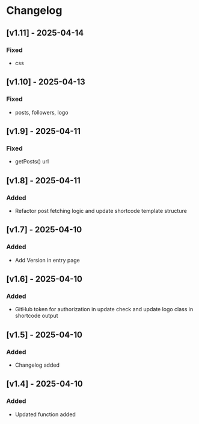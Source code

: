 # Changelog

## [v1.11] - 2025-04-14

### Fixed

- css

## [v1.10] - 2025-04-13

### Fixed

- posts, followers, logo

## [v1.9] - 2025-04-11

### Fixed

- getPosts() url

## [v1.8] - 2025-04-11

### Added

- Refactor post fetching logic and update shortcode template structure

## [v1.7] - 2025-04-10

### Added

- Add Version in entry page

## [v1.6] - 2025-04-10

### Added

- GitHub token for authorization in update check and update logo class in shortcode output

## [v1.5] - 2025-04-10

### Added

- Changelog added

## [v1.4] - 2025-04-10

### Added

- Updated function added
